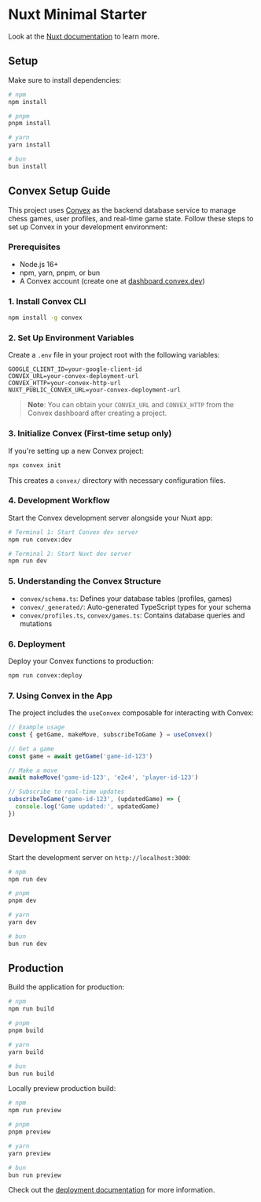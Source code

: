 # Nuxt Minimal Starter

Look at the [Nuxt documentation](https://nuxt.com/docs/getting-started/introduction) to learn more.

## Setup

Make sure to install dependencies:

```bash
# npm
npm install

# pnpm
pnpm install

# yarn
yarn install

# bun
bun install
```

## Convex Setup Guide

This project uses [Convex](https://www.convex.dev/) as the backend database service to manage chess games, user profiles, and real-time game state. Follow these steps to set up Convex in your development environment:

### Prerequisites

- Node.js 16+
- npm, yarn, pnpm, or bun
- A Convex account (create one at [dashboard.convex.dev](https://dashboard.convex.dev))

### 1. Install Convex CLI

```bash
npm install -g convex
```

### 2. Set Up Environment Variables

Create a `.env` file in your project root with the following variables:

```
GOOGLE_CLIENT_ID=your-google-client-id
CONVEX_URL=your-convex-deployment-url
CONVEX_HTTP=your-convex-http-url
NUXT_PUBLIC_CONVEX_URL=your-convex-deployment-url
```

> **Note**: You can obtain your `CONVEX_URL` and `CONVEX_HTTP` from the Convex dashboard after creating a project.

### 3. Initialize Convex (First-time setup only)

If you're setting up a new Convex project:

```bash
npx convex init
```

This creates a `convex/` directory with necessary configuration files.

### 4. Development Workflow

Start the Convex development server alongside your Nuxt app:

```bash
# Terminal 1: Start Convex dev server
npm run convex:dev

# Terminal 2: Start Nuxt dev server
npm run dev
```

### 5. Understanding the Convex Structure

- `convex/schema.ts`: Defines your database tables (profiles, games)
- `convex/_generated/`: Auto-generated TypeScript types for your schema
- `convex/profiles.ts`, `convex/games.ts`: Contains database queries and mutations

### 6. Deployment

Deploy your Convex functions to production:

```bash
npm run convex:deploy
```

### 7. Using Convex in the App

The project includes the `useConvex` composable for interacting with Convex:

```typescript
// Example usage
const { getGame, makeMove, subscribeToGame } = useConvex()

// Get a game
const game = await getGame('game-id-123')

// Make a move
await makeMove('game-id-123', 'e2e4', 'player-id-123')

// Subscribe to real-time updates
subscribeToGame('game-id-123', (updatedGame) => {
  console.log('Game updated:', updatedGame)
})
```

## Development Server

Start the development server on `http://localhost:3000`:

```bash
# npm
npm run dev

# pnpm
pnpm dev

# yarn
yarn dev

# bun
bun run dev
```

## Production

Build the application for production:

```bash
# npm
npm run build

# pnpm
pnpm build

# yarn
yarn build

# bun
bun run build
```

Locally preview production build:

```bash
# npm
npm run preview

# pnpm
pnpm preview

# yarn
yarn preview

# bun
bun run preview
```

Check out the [deployment documentation](https://nuxt.com/docs/getting-started/deployment) for more information.
